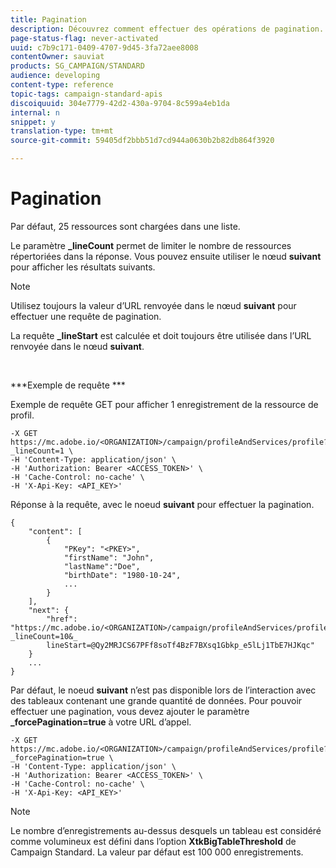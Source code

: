 ```yaml
---
title: Pagination
description: Découvrez comment effectuer des opérations de pagination.
page-status-flag: never-activated
uuid: c7b9c171-0409-4707-9d45-3fa72aee8008
contentOwner: sauviat
products: SG_CAMPAIGN/STANDARD
audience: developing
content-type: reference
topic-tags: campaign-standard-apis
discoiquuid: 304e7779-42d2-430a-9704-8c599a4eb1da
internal: n
snippet: y
translation-type: tm+mt
source-git-commit: 59405df2bbb51d7cd944a0630b2b82db864f3920

---
```



# Pagination

Par défaut, 25 ressources sont chargées dans une liste.

Le paramètre **_lineCount** permet de limiter le nombre de ressources répertoriées dans la réponse. Vous pouvez ensuite utiliser le nœud **suivant** pour afficher les résultats suivants.

>[!NOTE]
>
>Utilisez toujours la valeur d’URL renvoyée dans le nœud **suivant** pour effectuer une requête de pagination.
>
>La requête **_lineStart** est calculée et doit toujours être utilisée dans l’URL renvoyée dans le nœud **suivant**.

<br/>

***Exemple de requête ***

Exemple de requête GET pour afficher 1 enregistrement de la ressource de profil.

```
-X GET https://mc.adobe.io/<ORGANIZATION>/campaign/profileAndServices/profile?_lineCount=1 \
-H 'Content-Type: application/json' \
-H 'Authorization: Bearer <ACCESS_TOKEN>' \
-H 'Cache-Control: no-cache' \
-H 'X-Api-Key: <API_KEY>'
```

Réponse à la requête, avec le noeud **suivant** pour effectuer la pagination.

```
{
    "content": [
        {
            "PKey": "<PKEY>",
            "firstName": "John",
            "lastName":"Doe",
            "birthDate": "1980-10-24",
            ...
        }
    ],
    "next": {
        "href": "https://mc.adobe.io/<ORGANIZATION>/campaign/profileAndServices/profile/email?_lineCount=10&_
        lineStart=@Qy2MRJCS67PFf8soTf4BzF7BXsq1Gbkp_e5lLj1TbE7HJKqc"
    }
    ...
}
```

Par défaut, le noeud **suivant** n’est pas disponible lors de l’interaction avec des tableaux contenant une grande quantité de données. Pour pouvoir effectuer une pagination, vous devez ajouter le paramètre **_forcePagination=true** à votre URL d’appel.

```
-X GET https://mc.adobe.io/<ORGANIZATION>/campaign/profileAndServices/profile?_forcePagination=true \
-H 'Content-Type: application/json' \
-H 'Authorization: Bearer <ACCESS_TOKEN>' \
-H 'Cache-Control: no-cache' \
-H 'X-Api-Key: <API_KEY>'
```

>[!NOTE]
>
>Le nombre d’enregistrements au-dessus desquels un tableau est considéré comme volumineux est défini dans l’option **XtkBigTableThreshold** de Campaign Standard. La valeur par défaut est 100 000 enregistrements.
